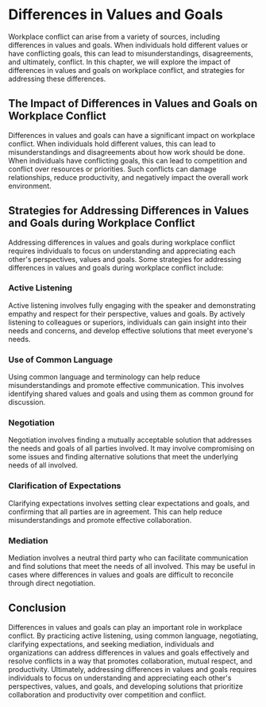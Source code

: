 # Differences in Values and Goals

Workplace conflict can arise from a variety of sources, including differences in values and goals. When individuals hold different values or have conflicting goals, this can lead to misunderstandings, disagreements, and ultimately, conflict. In this chapter, we will explore the impact of differences in values and goals on workplace conflict, and strategies for addressing these differences.

## The Impact of Differences in Values and Goals on Workplace Conflict

Differences in values and goals can have a significant impact on workplace conflict. When individuals hold different values, this can lead to misunderstandings and disagreements about how work should be done. When individuals have conflicting goals, this can lead to competition and conflict over resources or priorities. Such conflicts can damage relationships, reduce productivity, and negatively impact the overall work environment.

## Strategies for Addressing Differences in Values and Goals during Workplace Conflict

Addressing differences in values and goals during workplace conflict requires individuals to focus on understanding and appreciating each other's perspectives, values and goals. Some strategies for addressing differences in values and goals during workplace conflict include:

### Active Listening

Active listening involves fully engaging with the speaker and demonstrating empathy and respect for their perspective, values and goals. By actively listening to colleagues or superiors, individuals can gain insight into their needs and concerns, and develop effective solutions that meet everyone's needs.

### Use of Common Language

Using common language and terminology can help reduce misunderstandings and promote effective communication. This involves identifying shared values and goals and using them as common ground for discussion.

### Negotiation

Negotiation involves finding a mutually acceptable solution that addresses the needs and goals of all parties involved. It may involve compromising on some issues and finding alternative solutions that meet the underlying needs of all involved.

### Clarification of Expectations

Clarifying expectations involves setting clear expectations and goals, and confirming that all parties are in agreement. This can help reduce misunderstandings and promote effective collaboration.

### Mediation

Mediation involves a neutral third party who can facilitate communication and find solutions that meet the needs of all involved. This may be useful in cases where differences in values and goals are difficult to reconcile through direct negotiation.

## Conclusion

Differences in values and goals can play an important role in workplace conflict. By practicing active listening, using common language, negotiating, clarifying expectations, and seeking mediation, individuals and organizations can address differences in values and goals effectively and resolve conflicts in a way that promotes collaboration, mutual respect, and productivity. Ultimately, addressing differences in values and goals requires individuals to focus on understanding and appreciating each other's perspectives, values, and goals, and developing solutions that prioritize collaboration and productivity over competition and conflict.
